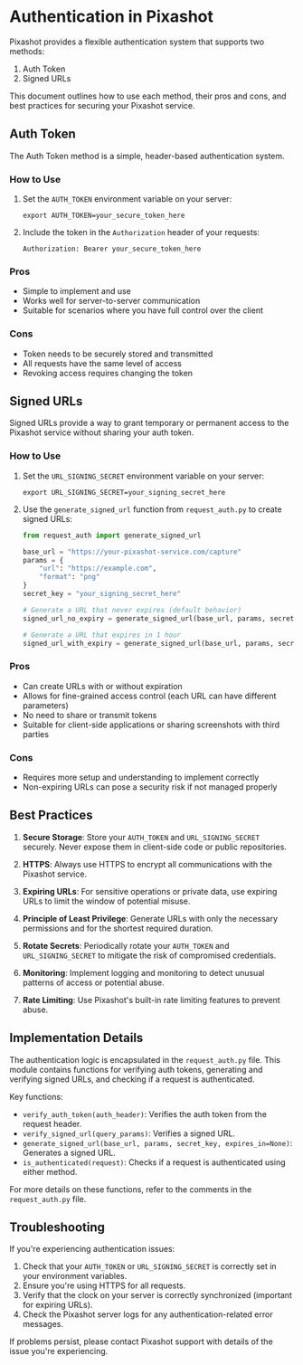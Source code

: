 # Authentication in Pixashot

Pixashot provides a flexible authentication system that supports two methods:
1. Auth Token
2. Signed URLs

This document outlines how to use each method, their pros and cons, and best practices for securing your Pixashot service.

## Auth Token

The Auth Token method is a simple, header-based authentication system.

### How to Use

1. Set the `AUTH_TOKEN` environment variable on your server:
   ```
   export AUTH_TOKEN=your_secure_token_here
   ```

2. Include the token in the `Authorization` header of your requests:
   ```
   Authorization: Bearer your_secure_token_here
   ```

### Pros
- Simple to implement and use
- Works well for server-to-server communication
- Suitable for scenarios where you have full control over the client

### Cons
- Token needs to be securely stored and transmitted
- All requests have the same level of access
- Revoking access requires changing the token

## Signed URLs

Signed URLs provide a way to grant temporary or permanent access to the Pixashot service without sharing your auth token.

### How to Use

1. Set the `URL_SIGNING_SECRET` environment variable on your server:
   ```
   export URL_SIGNING_SECRET=your_signing_secret_here
   ```

2. Use the `generate_signed_url` function from `request_auth.py` to create signed URLs:

   ```python
   from request_auth import generate_signed_url

   base_url = "https://your-pixashot-service.com/capture"
   params = {
       "url": "https://example.com",
       "format": "png"
   }
   secret_key = "your_signing_secret_here"

   # Generate a URL that never expires (default behavior)
   signed_url_no_expiry = generate_signed_url(base_url, params, secret_key)

   # Generate a URL that expires in 1 hour
   signed_url_with_expiry = generate_signed_url(base_url, params, secret_key, expires_in=3600)
   ```

### Pros
- Can create URLs with or without expiration
- Allows for fine-grained access control (each URL can have different parameters)
- No need to share or transmit tokens
- Suitable for client-side applications or sharing screenshots with third parties

### Cons
- Requires more setup and understanding to implement correctly
- Non-expiring URLs can pose a security risk if not managed properly

## Best Practices

1. **Secure Storage**: Store your `AUTH_TOKEN` and `URL_SIGNING_SECRET` securely. Never expose them in client-side code or public repositories.

2. **HTTPS**: Always use HTTPS to encrypt all communications with the Pixashot service.

3. **Expiring URLs**: For sensitive operations or private data, use expiring URLs to limit the window of potential misuse.

4. **Principle of Least Privilege**: Generate URLs with only the necessary permissions and for the shortest required duration.

5. **Rotate Secrets**: Periodically rotate your `AUTH_TOKEN` and `URL_SIGNING_SECRET` to mitigate the risk of compromised credentials.

6. **Monitoring**: Implement logging and monitoring to detect unusual patterns of access or potential abuse.

7. **Rate Limiting**: Use Pixashot's built-in rate limiting features to prevent abuse.

## Implementation Details

The authentication logic is encapsulated in the `request_auth.py` file. This module contains functions for verifying auth tokens, generating and verifying signed URLs, and checking if a request is authenticated.

Key functions:
- `verify_auth_token(auth_header)`: Verifies the auth token from the request header.
- `verify_signed_url(query_params)`: Verifies a signed URL.
- `generate_signed_url(base_url, params, secret_key, expires_in=None)`: Generates a signed URL.
- `is_authenticated(request)`: Checks if a request is authenticated using either method.

For more details on these functions, refer to the comments in the `request_auth.py` file.

## Troubleshooting

If you're experiencing authentication issues:

1. Check that your `AUTH_TOKEN` or `URL_SIGNING_SECRET` is correctly set in your environment variables.
2. Ensure you're using HTTPS for all requests.
3. Verify that the clock on your server is correctly synchronized (important for expiring URLs).
4. Check the Pixashot server logs for any authentication-related error messages.

If problems persist, please contact Pixashot support with details of the issue you're experiencing.
